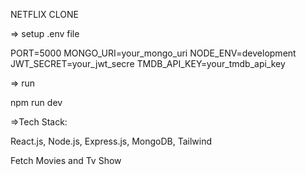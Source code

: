 NETFLIX CLONE 

=> setup .env file

PORT=5000
MONGO_URI=your_mongo_uri
NODE_ENV=development
JWT_SECRET=your_jwt_secre
TMDB_API_KEY=your_tmdb_api_key

=> run

npm run dev

=>Tech Stack:

 React.js, 
 Node.js, 
 Express.js, 
 MongoDB, 
 Tailwind

Fetch Movies and Tv Show 

